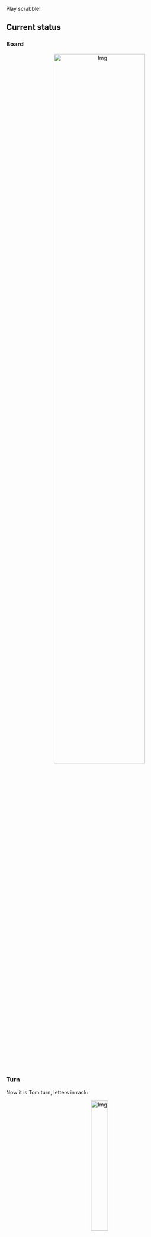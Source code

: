 
Play scrabble!
## Current status
### Board
<p align="center">
<img src="https://raw.githubusercontent.com/radosz99/radosz99/main/board.png" width=70% alt="Img"/>
    </p>
    
### Turn
Now it is Tom turn, letters in rack:
<p align="center">
<img src="https://raw.githubusercontent.com/radosz99/radosz99/main/rack.png" width=30% alt="Img"/>
</p>

### Game score
| Id | Player name | Points |
  | - | - | - |  
|0 | Tom | 169
|1 | Jerry | 137
## Make the move
Make the move and insert the letters by creating an [issue](https://github.com/radosz99/radosz99/issues/new?title=scrabble%7Cmove%7C7%3AA%3ARIDE&body=Just+push+%27Submit+new+issue%27+or+update+with+your+move.) according to the rules or...

## Possibly best moves  
Are you sure? :smiling_imp: :smiling_imp: :smiling_imp:
<details>
  <summary>Spoiler warning!</summary>
  
  | Id | Move | Issue link | Points |
  | - | - | - | - |  
|1| 6:B:taxer | [scrabble&#124;move&#124;6:B:taxer](https://github.com/radosz99/radosz99/issues/new?title=scrabble%7Cmove%7C6%3AB%3Ataxer&body=Just+push+%27Submit+new+issue%27+or+update+with+your+move.) | 13 
|2| 6:B:taxa | [scrabble&#124;move&#124;6:B:taxa](https://github.com/radosz99/radosz99/issues/new?title=scrabble%7Cmove%7C6%3AB%3Ataxa&body=Just+push+%27Submit+new+issue%27+or+update+with+your+move.) | 12 
|3| 6:B:next | [scrabble&#124;move&#124;6:B:next](https://github.com/radosz99/radosz99/issues/new?title=scrabble%7Cmove%7C6%3AB%3Anext&body=Just+push+%27Submit+new+issue%27+or+update+with+your+move.) | 12 
|4| 6:B:tex | [scrabble&#124;move&#124;6:B:tex](https://github.com/radosz99/radosz99/issues/new?title=scrabble%7Cmove%7C6%3AB%3Atex&body=Just+push+%27Submit+new+issue%27+or+update+with+your+move.) | 11 
|5| 6:C:axe | [scrabble&#124;move&#124;6:C:axe](https://github.com/radosz99/radosz99/issues/new?title=scrabble%7Cmove%7C6%3AC%3Aaxe&body=Just+push+%27Submit+new+issue%27+or+update+with+your+move.) | 11 
|6| 6:B:rax | [scrabble&#124;move&#124;6:B:rax](https://github.com/radosz99/radosz99/issues/new?title=scrabble%7Cmove%7C6%3AB%3Arax&body=Just+push+%27Submit+new+issue%27+or+update+with+your+move.) | 11 
|7| 6:B:tax | [scrabble&#124;move&#124;6:B:tax](https://github.com/radosz99/radosz99/issues/new?title=scrabble%7Cmove%7C6%3AB%3Atax&body=Just+push+%27Submit+new+issue%27+or+update+with+your+move.) | 11 
|8| 6:B:rex | [scrabble&#124;move&#124;6:B:rex](https://github.com/radosz99/radosz99/issues/new?title=scrabble%7Cmove%7C6%3AB%3Arex&body=Just+push+%27Submit+new+issue%27+or+update+with+your+move.) | 11 
|9| F:1:antler | [scrabble&#124;move&#124;F:1:antler](https://github.com/radosz99/radosz99/issues/new?title=scrabble%7Cmove%7CF%3A1%3Aantler&body=Just+push+%27Submit+new+issue%27+or+update+with+your+move.) | 10 
|10| 6:C:ax | [scrabble&#124;move&#124;6:C:ax](https://github.com/radosz99/radosz99/issues/new?title=scrabble%7Cmove%7C6%3AC%3Aax&body=Just+push+%27Submit+new+issue%27+or+update+with+your+move.) | 10 
</details>
    
## Latest moves

| Id | Type | Move / Letters to replace | Created words / New letters | Date | Points | Player | Who |
| - | - | - | - | - | - | - | - |
|11| INSERT | D:3:faix | ['FAIX'] | 11/27/2022, 00:36:03 | 28 | Jerry | [radosz99](github.com/radosz99) |
|10| INSERT | 4:D:allel | ['ALLEL'] | 11/27/2022, 00:35:29 | 10 | Tom | [radosz99](github.com/radosz99) |
|9| INSERT | A:11:blow | ['BLOW'] | 11/27/2022, 00:34:56 | 27 | Jerry | [radosz99](github.com/radosz99) |
|8| INSERT | 11:A:besung | ['BESUNG'] | 11/27/2022, 00:33:56 | 24 | Tom | [radosz99](github.com/radosz99) |
|7| INSERT | C:8:brash | ['BRASH'] | 11/27/2022, 00:32:59 | 26 | Jerry | [radosz99](github.com/radosz99) |
|6| INSERT | 9:B:frigger | ['FRIGGER'] | 11/27/2022, 00:32:18 | 24 | Tom | [radosz99](github.com/radosz99) |
|5| INSERT | H:4:limmer | ['LIMMER'] | 11/27/2022, 00:31:41 | 10 | Jerry | [radosz99](github.com/radosz99) |
|4| INSERT | O:3:ycond | ['YCOND'] | 11/27/2022, 00:30:37 | 45 | Tom | [radosz99](github.com/radosz99) |
|3| INSERT | 4:K:topic | ['TOPIC'] | 11/27/2022, 00:29:48 | 18 | Jerry | [radosz99](github.com/radosz99) |
|2| INSERT | L:3:zooey | ['ZOOEY'] | 11/27/2022, 00:29:08 | 34 | Tom | [radosz99](github.com/radosz99) |
|1| INSERT | J:5:jedi | ['JEDI'] | 11/27/2022, 00:27:22 | 28 | Jerry | [radosz99](github.com/radosz99) |
|0| INSERT | 7:H:middy | ['MIDDY'] | 11/27/2022, 00:24:54 | 32 | Tom | [radosz99](github.com/radosz99) |